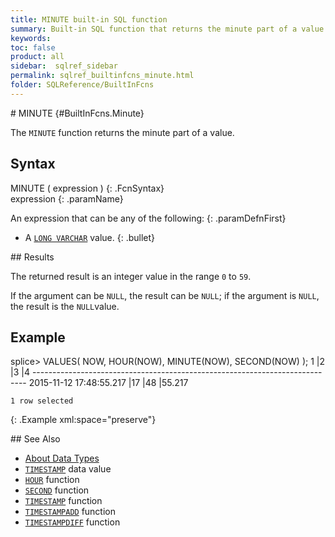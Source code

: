 ```yaml
---
title: MINUTE built-in SQL function
summary: Built-in SQL function that returns the minute part of a value
keywords:
toc: false
product: all
sidebar:  sqlref_sidebar
permalink: sqlref_builtinfcns_minute.html
folder: SQLReference/BuiltInFcns
---
```

<section>
<div class="TopicContent" data-swiftype-index="true" markdown="1">
# MINUTE   {#BuiltInFcns.Minute}

The `MINUTE` function returns the minute part of a value.

## Syntax

<div class="fcnWrapperWide" markdown="1">
    MINUTE ( expression )
{: .FcnSyntax}

</div>
<div class="paramList" markdown="1">
expression
{: .paramName}

An expression that can be any of the following:
{: .paramDefnFirst}

* A [`LONG VARCHAR`](sqlref_datatypes_longvarchar.html)<![CDATA[ ]]>
  value.
{: .bullet}

</div>
## Results

The returned result is an integer value in the range `0` to `59`.

If the argument can be `NULL`, the result can be `NULL`; if the argument
is `NULL`, the result is the `NULL`value.

## Example

<div class="preWrapper" markdown="1">
    splice> VALUES( NOW, HOUR(NOW), MINUTE(NOW), SECOND(NOW) );
    1                            |2          |3          |4
    ----------------------------------------------------------------------------
    2015-11-12 17:48:55.217      |17         |48         |55.217
    
    1 row selected
{: .Example xml:space="preserve"}

</div>
## See Also

* [About Data Types](sqlref_datatypes_numerictypes.html)
* [`TIMESTAMP`](sqlref_builtinfcns_timestamp.html) data value
* [`HOUR`](sqlref_builtinfcns_hour.html) function
* [`SECOND`](sqlref_builtinfcns_second.html) function
* [`TIMESTAMP`](sqlref_builtinfcns_timestamp.html) function
* [`TIMESTAMPADD`](sqlref_builtinfcns_timestampadd.html) function
* [`TIMESTAMPDIFF`](sqlref_builtinfcns_timestampdiff.html) function

</div>
</section>

